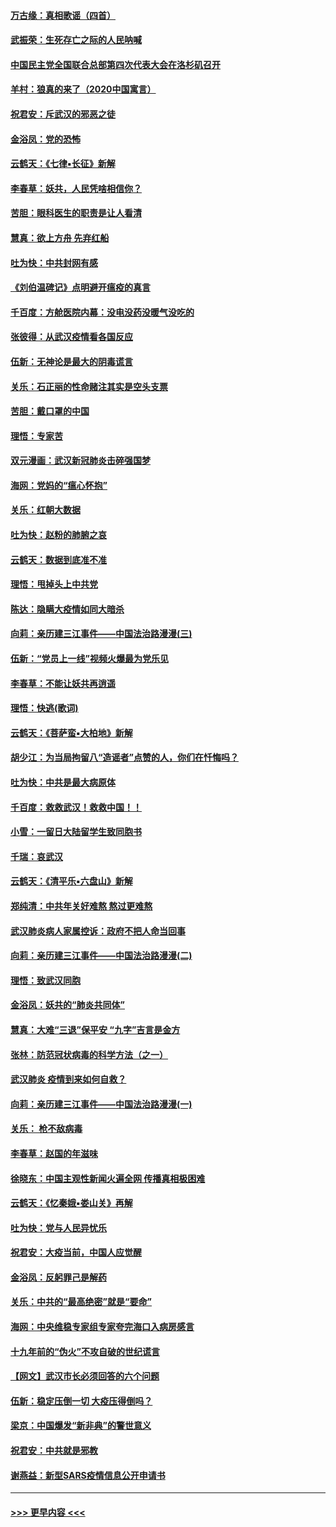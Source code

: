 #### [万古缘：真相歌谣（四首）](../pages/nsc993/n11856263.md?t=02100531) 
#### [武振荣：生死存亡之际的人民呐喊](../pages/nsc993/n11856256.md?t=02100531) 
#### [中国民主党全国联合总部第四次代表大会在洛杉矶召开](../pages/nsc993/n11856344.md?t=02100531) 
#### [羊村：狼真的来了（2020中国寓言）](../pages/nsc993/n11856229.md?t=02100531) 
#### [祝君安：斥武汉的邪恶之徒](../pages/nsc993/n11855861.md?t=02100531) 
#### [金浴凤：党的恐怖](../pages/nsc993/n11855849.md?t=02100531) 
#### [云鹤天：《七律▪长征》新解](../pages/nsc993/n11855479.md?t=02100531) 
#### [李春草：妖共，人民凭啥相信你？](../pages/nsc993/n11855196.md?t=02100531) 
#### [苦胆：眼科医生的职责是让人看清](../pages/nsc993/n11853840.md?t=02100531) 
#### [慧真：欲上方舟 先弃红船](../pages/nsc993/n11853483.md?t=02100531) 
#### [吐为快：中共封网有感](../pages/nsc993/n11852575.md?t=02100531) 
#### [《刘伯温碑记》点明避开瘟疫的真言](../pages/nsc993/n11852128.md?t=02100531) 
#### [千百度：方舱医院内幕：没电没药没暖气没吃的](../pages/nsc993/n11850211.md?t=02100531) 
#### [张彼得：从武汉疫情看各国反应](../pages/nsc993/n11850102.md?t=02100531) 
#### [伍新：无神论是最大的阴毒谎言](../pages/nsc993/n11846129.md?t=02100531) 
#### [关乐：石正丽的性命赌注其实是空头支票](../pages/nsc993/n11846109.md?t=02100531) 
#### [苦胆：戴口罩的中国](../pages/nsc993/n11845576.md?t=02100531) 
#### [理悟：专家苦](../pages/nsc993/n11845564.md?t=02100531) 
#### [双元漫画：武汉新冠肺炎击碎强国梦](../pages/nsc993/n11843320.md?t=02100531) 
#### [海网：党妈的“瘟心怀抱”](../pages/nsc993/n11840740.md?t=02100531) 
#### [关乐：红朝大数据](../pages/nsc993/n11840675.md?t=02100531) 
#### [吐为快：赵粉的肺腑之哀](../pages/nsc993/n11840618.md?t=02100531) 
#### [云鹤天：数据到底准不准](../pages/nsc993/n11840325.md?t=02100531) 
#### [理悟：甩掉头上中共党](../pages/nsc993/n11838826.md?t=02100531) 
#### [陈达：隐瞒大疫情如同大暗杀](../pages/nsc993/n11838771.md?t=02100531) 
#### [向莉：亲历建三江事件——中国法治路漫漫(三)](../pages/nsc993/n11831825.md?t=02100531) 
#### [伍新：“党员上一线”视频火爆最为党乐见](../pages/nsc993/n11838200.md?t=02100531) 
#### [李春草：不能让妖共再逍遥](../pages/nsc993/n11838102.md?t=02100531) 
#### [理悟：快逃(歌词)](../pages/nsc993/n11838083.md?t=02100531) 
#### [云鹤天：《菩萨蛮▪大柏地》新解](../pages/nsc993/n11838059.md?t=02100531) 
#### [胡少江：为当局拘留八“造谣者”点赞的人，你们在忏悔吗？](../pages/nsc993/n11836801.md?t=02100531) 
#### [吐为快：中共是最大病原体](../pages/nsc993/n11836748.md?t=02100531) 
#### [千百度：救救武汉！救救中国！！](../pages/nsc993/n11836145.md?t=02100531) 
#### [小雪：一留日大陆留学生致同胞书](../pages/nsc993/n11834624.md?t=02100531) 
#### [千瑞：哀武汉](../pages/nsc993/n11833647.md?t=02100531) 
#### [云鹤天：《清平乐▪六盘山》新解](../pages/nsc993/n11833611.md?t=02100531) 
#### [郑纯清：中共年关好难熬 熬过更难熬](../pages/nsc993/n11833489.md?t=02100531) 
#### [武汉肺炎病人家属控诉：政府不把人命当回事](../pages/nsc993/n11833205.md?t=02100531) 
#### [向莉：亲历建三江事件——中国法治路漫漫(二)](../pages/nsc993/n11829102.md?t=02100531) 
#### [理悟：致武汉同胞](../pages/nsc993/n11831522.md?t=02100531) 
#### [金浴凤：妖共的“肺炎共同体”](../pages/nsc993/n11829448.md?t=02100531) 
#### [慧真：大难“三退”保平安 “九字”吉言是金方](../pages/nsc993/n11829501.md?t=02100531) 
#### [张林：防范冠状病毒的科学方法（之一）](../pages/nsc993/n11828618.md?t=02100531) 
#### [武汉肺炎 疫情到来如何自救？](../pages/nsc993/n11827632.md?t=02100531) 
#### [向莉：亲历建三江事件——中国法治路漫漫(一)](../pages/nsc993/n11827190.md?t=02100531) 
#### [关乐： 枪不敌病毒](../pages/nsc993/n11826746.md?t=02100531) 
#### [李春草：赵国的年滋味](../pages/nsc993/n11826321.md?t=02100531) 
#### [徐晓东：中国主观性新闻火遍全网 传播真相极困难](../pages/nsc993/n11826508.md?t=02100531) 
#### [云鹤天：《忆秦娥▪娄山关》再解](../pages/nsc993/n11824682.md?t=02100531) 
#### [吐为快：党与人民异忧乐](../pages/nsc993/n11824660.md?t=02100531) 
#### [祝君安：大疫当前，中国人应觉醒](../pages/nsc993/n11821946.md?t=02100531) 
#### [金浴凤：反躬罪己是解药](../pages/nsc993/n11820280.md?t=02100531) 
#### [关乐：中共的“最高绝密”就是“要命”](../pages/nsc993/n11816946.md?t=02100531) 
#### [海网：中央维稳专家组专家夸完海口入病房感言](../pages/nsc993/n11815138.md?t=02100531) 
#### [十九年前的“伪火”不攻自破的世纪谎言](../pages/nsc993/n11813238.md?t=02100531) 
#### [【网文】武汉市长必须回答的六个问题](../pages/nsc993/n11813848.md?t=02100531) 
#### [伍新：稳定压倒一切 大疫压得倒吗？](../pages/nsc993/n11812634.md?t=02100531) 
#### [梁京：中国爆发“新非典”的警世意义](../pages/nsc993/n11812554.md?t=02100531) 
#### [祝君安：中共就是邪教](../pages/nsc993/n11812431.md?t=02100531) 
#### [谢燕益：新型SARS疫情信息公开申请书](../pages/nsc993/n11808840.md?t=02100531) 

----
#### [ >>> 更早内容 <<< ](../indexes/nsc993-earlier.md)
